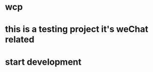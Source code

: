 # wcp
this is a testing project
it's weChat related
=================
start development
=================
